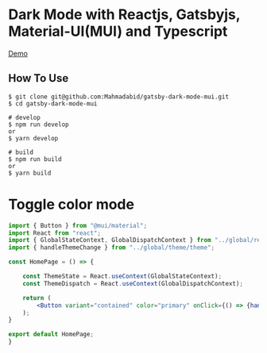 # Dark Mode with Reactjs, Gatsbyjs, Material-UI(MUI) and Typescript

[Demo](https://gatsby-dark-mode-mui.netlify.app/)

## How To Use
```terminal
$ git clone git@github.com:Mahmadabid/gatsby-dark-mode-mui.git
$ cd gatsby-dark-mode-mui

# develop
$ npm run develop
or
$ yarn develop

# build
$ npm run build
or 
$ yarn build
```

# Toggle color mode
```jsx
import { Button } from "@mui/material";
import React from "react";
import { GlobalStateContext, GlobalDispatchContext } from "../global/reducer/themeReducer";
import { handleThemeChange } from "../global/theme/theme";

const HomePage = () => {

    const ThemeState = React.useContext(GlobalStateContext);
    const ThemeDispatch = React.useContext(GlobalDispatchContext);

    return (
        <Button variant="contained" color="primary" onClick={() => {handleThemeChange(ThemeState, ThemeDispatch)}}>Toogle Theme</Button>
    );
}

export default HomePage;
}
```
